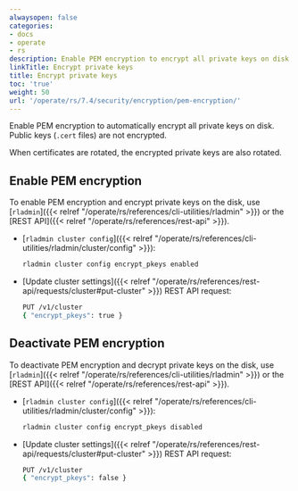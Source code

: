 ```yaml
---
alwaysopen: false
categories:
- docs
- operate
- rs
description: Enable PEM encryption to encrypt all private keys on disk.
linkTitle: Encrypt private keys
title: Encrypt private keys
toc: 'true'
weight: 50
url: '/operate/rs/7.4/security/encryption/pem-encryption/'
---
```


Enable PEM encryption to automatically encrypt all private keys on disk. Public keys (`.cert` files) are not encrypted.

When certificates are rotated, the encrypted private keys are also rotated.

## Enable PEM encryption

To enable PEM encryption and encrypt private keys on the disk, use [`rladmin`]({{< relref "/operate/rs/references/cli-utilities/rladmin" >}}) or the [REST API]({{< relref "/operate/rs/references/rest-api" >}}).


- [`rladmin cluster config`]({{< relref "/operate/rs/references/cli-utilities/rladmin/cluster/config" >}}):

    ```sh
    rladmin cluster config encrypt_pkeys enabled
    ```

- [Update cluster settings]({{< relref "/operate/rs/references/rest-api/requests/cluster#put-cluster" >}}) REST API request:

    ```sh
    PUT /v1/cluster
    { "encrypt_pkeys": true }
    ```

## Deactivate PEM encryption

To deactivate PEM encryption and decrypt private keys on the disk, use [`rladmin`]({{< relref "/operate/rs/references/cli-utilities/rladmin" >}}) or the [REST API]({{< relref "/operate/rs/references/rest-api" >}}).

- [`rladmin cluster config`]({{< relref "/operate/rs/references/cli-utilities/rladmin/cluster/config" >}}):

    ```sh
    rladmin cluster config encrypt_pkeys disabled
    ```

- [Update cluster settings]({{< relref "/operate/rs/references/rest-api/requests/cluster#put-cluster" >}}) REST API request:

    ```sh
    PUT /v1/cluster
    { "encrypt_pkeys": false }
    ```

